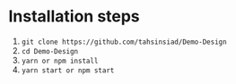 # Installation steps
1. `git clone https://github.com/tahsinsiad/Demo-Design`
2. `cd Demo-Design`
3. `yarn or npm install`
4. `yarn start or npm start`
